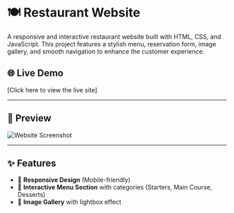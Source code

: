 
# 🍽️ Restaurant Website

A responsive and interactive restaurant website built with HTML, CSS, and JavaScript. This project features a stylish menu, reservation form, image gallery, and smooth navigation to enhance the customer experience.

## 🌐 Live Demo

[Click here to view the live site]

---

## 📸 Preview

![Website Screenshot](screenshot.png)  

---

## ✨ Features

- 📱 **Responsive Design** (Mobile-friendly)
- 🧾 **Interactive Menu Section** with categories (Starters, Main Course, Desserts)
- 📸 **Image Gallery** with lightbox effect
